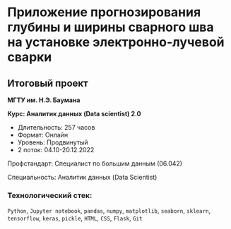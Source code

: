 # Приложение прогнозирования глубины и ширины сварного шва на установке электронно-лучевой сварки

## Итоговый проект

**МГТУ им. Н.Э. Баумана**

**Курс: Аналитик данных (Data scientist) 2.0**

- Длительность: 257 часов
- Формат: Онлайн
- Уровень: Продвинутый
- 2 поток: 04.10-20.12.2022

Профстандарт: Специалист по большим данным (06.042)

Специальность: Аналитик данных (Data Scientist)

### Технологический стек:

`Python`, `Jupyter notebook`, `pandas`, `numpy`, `matplotlib`, `seaborn`, `sklearn`, `tensorflow`, `keras`, `pickle`, `HTML`, `CSS`, `Flask`, `Git`

